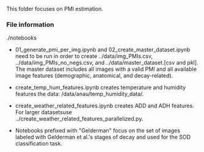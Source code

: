 This folder focuses on PMI estimation.

### File information
./notebooks
* 01_generate_pmi_per_img.ipynb and 02_create_master_dataset.ipynb need to be run in order to create ../data/img_PMIs.csv, ../data/img_PMIs_no_negs.csv, and ../data/master_dataset.[csv and pkl]. The master dataset includes all images with a valid PMI and all available image features (demographic, anatomical, and decay-related). 

* create_temp_hum_features.ipynb creates temperature and humidity features the data: /data/anau/temp_humidity_data/.

* create_weather_related_features.ipynb creates ADD and ADH features. For larger datasetsuse ../create_weather_related_features_parallelized.py.

* Notebooks prefixed with "Gelderman" focus on the set of images labeled with Gelderman et al.'s stages of decay and used for the SOD classification task.  
